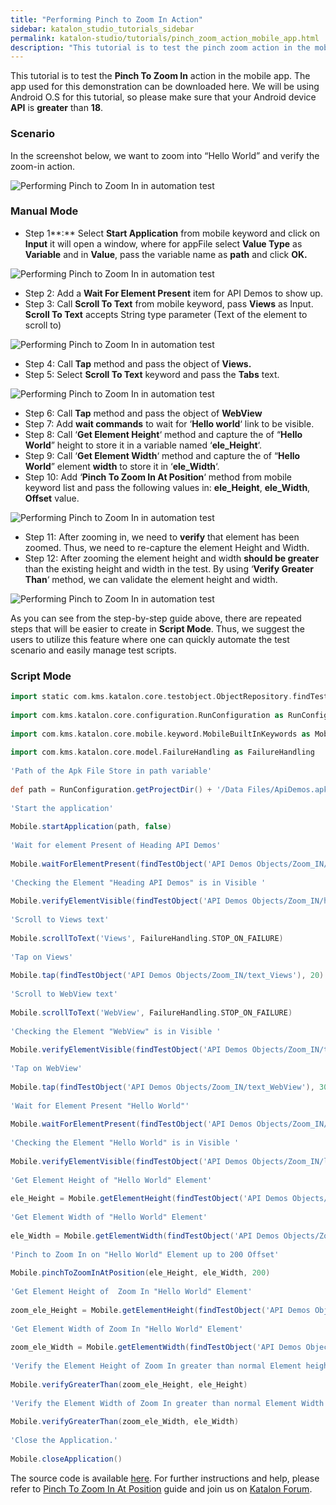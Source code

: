 ```yaml
---
title: "Performing Pinch to Zoom In Action"
sidebar: katalon_studio_tutorials_sidebar
permalink: katalon-studio/tutorials/pinch_zoom_action_mobile_app.html
description: "This tutorial is to test the pinch zoom action in the mobile app with sample project using Android O.S."
---
```

[](#)

This tutorial is to test the **Pinch To Zoom In** action in the mobile app. The app used for this demonstration can be downloaded here. We will be using Android O.S for this tutorial, so please make sure that your Android device **API** is **greater** than **18**.

### Scenario

In the screenshot below, we want to zoom into “Hello World” and verify the zoom-in action.

![Performing Pinch to Zoom In in automation test](../../images/katalon-studio/tutorials/pinch_zoom_action_mobile_app/Performing-Pinch-to-Zoom-In-in-automation-test.png)

### Manual Mode

*   Step 1**:** Select **Start Application** from mobile keyword and click on **Input** it will open a window, where for appFile select **Value Type** as **Variable** and in **Value**, pass the variable name as **path** and click **OK.**

![Performing Pinch to Zoom In in automation test](../../images/katalon-studio/tutorials/pinch_zoom_action_mobile_app/Performing-Pinch-to-Zoom-In-in-automation-test-1.png)

*   Step 2: Add a **Wait For Element Present** item for API Demos to show up.
*   Step 3: Call **Scroll To Text** from mobile keyword, pass **Views** as Input. **Scroll To Text** accepts String type parameter (Text of the element to scroll to)

![Performing Pinch to Zoom In in automation test](../../images/katalon-studio/tutorials/pinch_zoom_action_mobile_app/Performing-Pinch-to-Zoom-In-in-automation-test-3.png)

*   Step 4: Call **Tap** method and pass the object of **Views.**
*   Step 5: Select **Scroll To Text** keyword and pass the **Tabs** text.

![Performing Pinch to Zoom In in automation test](../../images/katalon-studio/tutorials/pinch_zoom_action_mobile_app/Performing-Pinch-to-Zoom-In-in-automation-test-10.png)

*   Step 6: Call **Tap** method and pass the object of **WebView**
*   Step 7: Add **wait commands** to wait for ‘**Hello world**‘ link to be visible.
*   Step 8: Call ‘**Get Element Height**‘ method and capture the of “**Hello World**” height to store it in a variable named ‘**ele_Height**‘.
*   Step 9: Call ‘**Get Element Width**‘ method and capture the of “**Hello World**” element **width** to store it in ‘**ele_Width**‘.   
*   Step 10: Add ‘**Pinch To Zoom In At Position**‘ method from mobile keyword list and pass the following values in: **ele_Height**, **ele_Width**, **Offset** value.

![Performing Pinch to Zoom In in automation test](../../images/katalon-studio/tutorials/pinch_zoom_action_mobile_app/Performing-Pinch-to-Zoom-In-in-automation-test-11.png)

*   Step 11: After zooming in, we need to **verify** that element has been zoomed. Thus, we need to re-capture the element Height and Width.
*   Step 12: After zooming the element height and width **should be greater** than the existing height and width in the test. By using ‘**Verify Greater Than**‘ method, we can validate the element height and width.

![Performing Pinch to Zoom In in automation test](../../images/katalon-studio/tutorials/pinch_zoom_action_mobile_app/Performing-Pinch-to-Zoom-In-in-automation-test-12.png)

As you can see from the step-by-step guide above, there are repeated steps that will be easier to create in **Script Mode**. Thus, we suggest the users to utilize this feature where one can quickly automate the test scenario and easily manage test scripts.

### Script Mode

```groovy
import static com.kms.katalon.core.testobject.ObjectRepository.findTestObject
 
import com.kms.katalon.core.configuration.RunConfiguration as RunConfiguration
 
import com.kms.katalon.core.mobile.keyword.MobileBuiltInKeywords as Mobile
 
import com.kms.katalon.core.model.FailureHandling as FailureHandling
 
'Path of the Apk File Store in path variable'
 
def path = RunConfiguration.getProjectDir() + '/Data Files/ApiDemos.apk'
 
'Start the application'
 
Mobile.startApplication(path, false)
 
'Wait for element Present of Heading API Demos'
 
Mobile.waitForElementPresent(findTestObject('API Demos Objects/Zoom_IN/heading_API_Demos'), 45)
 
'Checking the Element "Heading API Demos" is in Visible '
 
Mobile.verifyElementVisible(findTestObject('API Demos Objects/Zoom_IN/heading_API_Demos'), 30)
 
'Scroll to Views text'
 
Mobile.scrollToText('Views', FailureHandling.STOP_ON_FAILURE)
 
'Tap on Views'
 
Mobile.tap(findTestObject('API Demos Objects/Zoom_IN/text_Views'), 20)
 
'Scroll to WebView text'
 
Mobile.scrollToText('WebView', FailureHandling.STOP_ON_FAILURE)
 
'Checking the Element "WebView" is in Visible '
 
Mobile.verifyElementVisible(findTestObject('API Demos Objects/Zoom_IN/text_WebView'), 30)
 
'Tap on WebView'
 
Mobile.tap(findTestObject('API Demos Objects/Zoom_IN/text_WebView'), 30)
 
'Wait for Element Present "Hello World"'
 
Mobile.waitForElementPresent(findTestObject('API Demos Objects/Zoom_IN/link_Hello World'), 30)
 
'Checking the Element "Hello World" is in Visible '
 
Mobile.verifyElementVisible(findTestObject('API Demos Objects/Zoom_IN/link_Hello World'), 30)
 
'Get Element Height of "Hello World" Element'
 
ele_Height = Mobile.getElementHeight(findTestObject('API Demos Objects/Zoom_IN/link_Hello World'), 30)
 
'Get Element Width of "Hello World" Element'
 
ele_Width = Mobile.getElementWidth(findTestObject('API Demos Objects/Zoom_IN/link_Hello World'), 30)
 
'Pinch to Zoom In on "Hello World" Element up to 200 Offset'
 
Mobile.pinchToZoomInAtPosition(ele_Height, ele_Width, 200)
 
'Get Element Height of  Zoom In "Hello World" Element'
 
zoom_ele_Height = Mobile.getElementHeight(findTestObject('API Demos Objects/Zoom_IN/link_Hello World'), 30)
 
'Get Element Width of Zoom In "Hello World" Element'
 
zoom_ele_Width = Mobile.getElementWidth(findTestObject('API Demos Objects/Zoom_IN/link_Hello World'), 30)
 
'Verify the Element Height of Zoom In greater than normal Element height'
 
Mobile.verifyGreaterThan(zoom_ele_Height, ele_Height)
 
'Verify the Element Width of Zoom In greater than normal Element Width'
 
Mobile.verifyGreaterThan(zoom_ele_Width, ele_Width)
 
'Close the Application.'
 
Mobile.closeApplication()

```

The source code is available [here](https://github.com/katalon-studio/katalon-mobile-automation). For further instructions and help, please refer to [Pinch To Zoom In At Position](https://docs.katalon.com/display/KD/%5BMobile%5D+Pinch+To+Zoom+In+At+Position) guide and join us on [Katalon Forum](http://forum.katalon.com/).

[](#modal-id-popup)